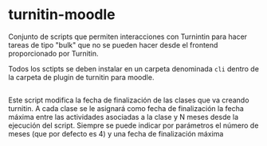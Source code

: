 # turnitin-moodle

Conjunto de scripts que permiten interacciones con Turnintin para hacer tareas de tipo "bulk" que no se pueden hacer desde el frontend proporcionado por Turnitin.

Todos los sctipts se deben instalar en un carpeta denominada `cli` dentro de la carpeta de plugin de turnitin para moodle.


## 

Este script modifica la fecha de finalización de las clases que va creando turnitin. A cada clase se le asignará como fecha de finalización la fecha máxima entre las actividades asociadas a la clase y N meses desde la ejecución del script. Siempre se puede indicar por parámetros el número de meses (que por defecto es 4) y una fecha de finalización máxima

